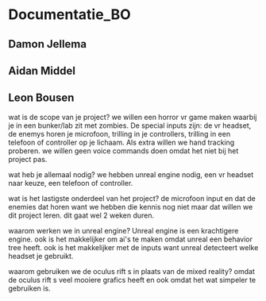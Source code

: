 # Documentatie_BO
## Damon Jellema
## Aidan Middel
## Leon Bousen

wat is de scope van je project?
we willen een horror vr game maken waarbij je in een bunker/lab zit met zombies.
De special inputs zijn: de vr headset, de enemys horen je microfoon, trilling in je controllers, trilling in een telefoon of controller op je lichaam. Als extra willen we hand tracking
proberen. we willen geen voice commands doen omdat het niet bij het project pas.

wat heb je allemaal nodig?
we hebben unreal engine nodig, een vr headset naar keuze, een telefoon of controller.

wat is het lastigste onderdeel van het project?
de microfoon input en dat de enemies dat horen want we hebben die kennis nog niet maar dat willen we dit project leren. dit gaat wel 2 weken duren.


waarom werken we in unreal engine?
Unreal engine is een krachtigere engine. ook is het makkelijker om ai's te maken omdat unreal een behavior tree heeft. ook is het makkelijker met de inputs want unreal detecteert welke
headset je gebruikt.

waarom gebruiken we de oculus rift s in plaats van de mixed reality?
omdat de oculus rift s veel mooiere grafics heeft en ook omdat het wat simpeler te gebruiken is.